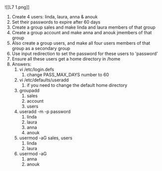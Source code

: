![[L7 1.png]]

1. Create 4 users: linda, laura, anna & anouk
2. Set their passwords to expire after 60 days
3. Create a group sales and make linda and laura members of that group
4. Create a group account and make anna and anouk jmembers of that group
5. Also create a group users, and make all four users members of that group as a secondary group
6. Use input redirection to set the password for these users to 'password'
7. Ensure all these users get a home directory in /home
8. Answers:
	1. vi /etc/login.defs
		1. change PASS_MAX_DAYS number to 60
	2. vi /etc/defaults/useradd
		1. if you need to change the default home directory
	3. groupadd 
		1. sales
		2. account
		3. users
	4. useradd -m -p password 
		1. linda 
		2. laura 
		3. anna 
		4. anouk
	5. usermod -aG sales, users
		1. linda
		2. laura
	6. usermod -aG 
		1. anna
		2. anouk